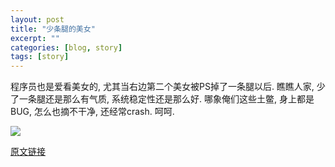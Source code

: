 ```yaml
---
layout: post
title: "少条腿的美女"
excerpt: ""
categories: [blog, story]
tags: [story]
---
```


程序员也是爱看美女的, 尤其当右边第二个美女被PS掉了一条腿以后. 瞧瞧人家, 少了一条腿还是那么有气质, 系统稳定性还是那么好. 哪象俺们这些土鳖, 身上都是BUG, 怎么也摘不干净, 还经常crash. 呵呵.

![](http://3.bp.blogspot.com/_Ql2_5vg9d6Q/TMZKgPAUjjI/AAAAAAAAAQs/639HcZropU8/s1600/Russian_MOdels.jpg)

[原文链接](http://revistaquem.globo.com/Revista/Quem/0,,GF83542-17290,00.html#fotogaleria=1)


